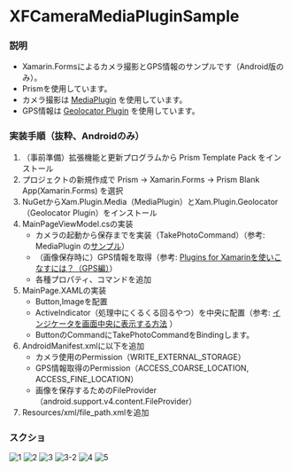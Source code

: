 # XFCameraMediaPluginSample
### 説明
- Xamarin.Formsによるカメラ撮影とGPS情報のサンプルです（Android版のみ）。
- Prismを使用しています。
- カメラ撮影は [MediaPlugin](https://github.com/jamesmontemagno/MediaPlugin) を使用しています。
- GPS情報は [Geolocator Plugin](https://github.com/jamesmontemagno/Xamarin.Plugins/tree/master/Geolocator) を使用しています。
### 実装手順（抜粋、Androidのみ）
1. （事前準備）拡張機能と更新プログラムから Prism Template Pack をインストール
1. プロジェクトの新規作成で Prism → Xamarin.Forms → Prism Blank App(Xamarin.Forms) を選択
1. NuGetからXam.Plugin.Media（MediaPlugin）とXam.Plugin.Geolocator（Geolocator Plugin）をインストール
1. MainPageViewModel.csの実装
    - カメラの起動から保存までを実装（TakePhotoCommand）（参考: MediaPlugin の[サンプル](https://github.com/jamesmontemagno/MediaPlugin/tree/master/samples)）
    - （画像保存時に）GPS情報を取得（参考: [Plugins for Xamarinを使いこなすには？（GPS編）](https://www.buildinsider.net/mobile/xamarintips/0063)）
    - 各種プロパティ、コマンドを追加
1. MainPage.XAMLの実装
    - Button,Imageを配置
    - ActiveIndicator（処理中にくるくる回るやつ）を中央に配置（参考: [インジケータを画面中央に表示する方法](http://itblogdsi.blog.fc2.com/blog-entry-193.html) ）
    - ButtonのCommandにTakePhotoCommandをBindingします。
1. AndroidManifest.xmlに以下を追加
    - カメラ使用のPermission（WRITE_EXTERNAL_STORAGE）
    - GPS情報取得のPermission（ACCESS_COARSE_LOCATION, ACCESS_FINE_LOCATION）
    - 画像を保存するためのFileProvider（android.support.v4.content.FileProvider）
1. Resources/xml/file_path.xmlを追加
### スクショ
![](./assets/1.jpg "1")
![](./assets/2.jpg "2")
![](./assets/3.jpg "3")
![](./assets/3-2.jpg "3-2")
![](./assets/4.jpg "4")
![](./assets/5.jpg "5")

